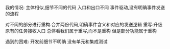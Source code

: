 我的情况:
主体相似,细节不同的代码
入口和出口不同
事件驱动,没有明确事件发送的流程

对不同的部分进行重构.合并两份代码,明确事件含义和对应的发送逻辑
重写:升级原有的任务接收入口
总体看我们属于重写,而不是重构
但是部分功能属于重构

遇到的困难:
开发前细节不明确
没有单元和集成测试
